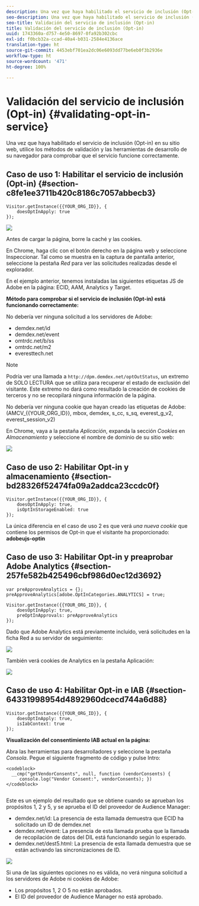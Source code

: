 ```yaml
---
description: Una vez que haya habilitado el servicio de inclusión (Opt-in) en su sitio web, utilice los métodos de validación y las herramientas de desarrollo de su navegador para comprobar que el servicio funcione correctamente.
seo-description: Una vez que haya habilitado el servicio de inclusión (Opt-in) en su sitio web, utilice los métodos de validación y las herramientas de desarrollo de su navegador para comprobar que el servicio funcione correctamente.
seo-title: Validación del servicio de inclusión (Opt-in)
title: Validación del servicio de inclusión (Opt-in)
uuid: 1743360a-d757-4e50-8697-0fa92b302cbc
exl-id: f0bcb32a-ccad-40a4-b031-2584e4136ace
translation-type: ht
source-git-commit: 4453ebf701ea2dc06e6093dd77be6eb0f3b2936e
workflow-type: ht
source-wordcount: '471'
ht-degree: 100%

---
```


# Validación del servicio de inclusión (Opt-in) {#validating-opt-in-service}

Una vez que haya habilitado el servicio de inclusión (Opt-in) en su sitio web, utilice los métodos de validación y las herramientas de desarrollo de su navegador para comprobar que el servicio funcione correctamente.

## Caso de uso 1: Habilitar el servicio de inclusión (Opt-in) {#section-c8fe1ee3711b420c8186c7057abbecb3}

```
Visitor.getInstance({{YOUR_ORG_ID}}, { 
    doesOptInApply: true 
});
```

![](assets/use_case_1_1.png)

Antes de cargar la página, borre la caché y las cookies.

En Chrome, haga clic con el botón derecho en la página web y seleccione Inspeccionar. Tal como se muestra en la captura de pantalla anterior, seleccione la pestaña *Red* para ver las solicitudes realizadas desde el explorador.

En el ejemplo anterior, tenemos instaladas las siguientes etiquetas JS de Adobe en la página: ECID, AAM, Analytics y Target.

**Método para comprobar si el servicio de inclusión (Opt-in) está funcionando correctamente:**

No debería ver ninguna solicitud a los servidores de Adobe:

* demdex.net/id
* demdex.net/event
* omtrdc.net/b/ss
* omtrdc.net/m2
* everesttech.net

>[!NOTE]
>
>Podría ver una llamada a `http://dpm.demdex.net/optOutStatus`, un extremo de SOLO LECTURA que se utiliza para recuperar el estado de exclusión del visitante. Este extremo no dará como resultado la creación de cookies de terceros y no se recopilará ninguna información de la página.

No debería ver ninguna cookie que hayan creado las etiquetas de Adobe: (AMCV_{{YOUR_ORG_ID}}, mbox, demdex, s_cc, s_sq, everest_g_v2, everest_session_v2)

En Chrome, vaya a la pestaña *Aplicación*, expanda la sección *Cookies* en *Almacenamiento* y seleccione el nombre de dominio de su sitio web:

![](assets/use_case_1_2.png)

## Caso de uso 2: Habilitar Opt-in y almacenamiento  {#section-bd28326f52474fa09a2addca23ccdc0f}

```
Visitor.getInstance({{YOUR_ORG_ID}}, { 
    doesOptInApply: true, 
    isOptInStorageEnabled: true 
});
```

La única diferencia en el caso de uso 2 es que verá *una nueva cookie* que contiene los permisos de Opt-in que el visitante ha proporcionado: **adobeujs-optin**

## Caso de uso 3: Habilitar Opt-in y preaprobar Adobe Analytics  {#section-257fe582b425496cbf986d0ec12d3692}

```
var preApproveAnalytics = {}; 
preApproveAnalytics[adobe.OptInCategories.ANALYTICS] = true;

Visitor.getInstance({{YOUR_ORG_ID}}, { 
    doesOptInApply: true, 
    preOptInApprovals: preApproveAnalytics 
});
```

Dado que Adobe Analytics está previamente incluido, verá solicitudes en la ficha Red a su servidor de seguimiento:

![](assets/use_case_3_1.png)

También verá cookies de Analytics en la pestaña Aplicación:

![](assets/use_case_3_2.png)

## Caso de uso 4: Habilitar Opt-in e IAB  {#section-64331998954d4892960dcecd744a6d88}

```
Visitor.getInstance({{YOUR_ORG_ID}}, { 
    doesOptInApply: true, 
    isIabContext: true 
});
```

**Visualización del consentimiento IAB actual en la página:**

Abra las herramientas para desarrolladores y seleccione la pestaña *Consola*. Pegue el siguiente fragmento de código y pulse Intro:

```
<codeblock>
  __cmp("getVendorConsents", null, function (vendorConsents) { 
     console.log("Vendor Consent:", vendorConsents); }) 
</codeblock>  
  
```

Este es un ejemplo del resultado que se obtiene cuando se aprueban los propósitos 1, 2 y 5, y se aprueba el ID del proveedor de Audience Manager:

* demdex.net/id: La presencia de esta llamada demuestra que ECID ha solicitado un ID de demdex.net
* demdex.net/event: La presencia de esta llamada prueba que la llamada de recopilación de datos del DIL está funcionando según lo esperado.
* demdex.net/dest5.html: La presencia de esta llamada demuestra que se están activando las sincronizaciones de ID.

![](assets/use_case_4_1.png)

Si una de las siguientes opciones no es válida, no verá ninguna solicitud a los servidores de Adobe ni cookies de Adobe:

* Los propósitos 1, 2 O 5 no están aprobados.
* El ID del proveedor de Audience Manager no está aprobado.

